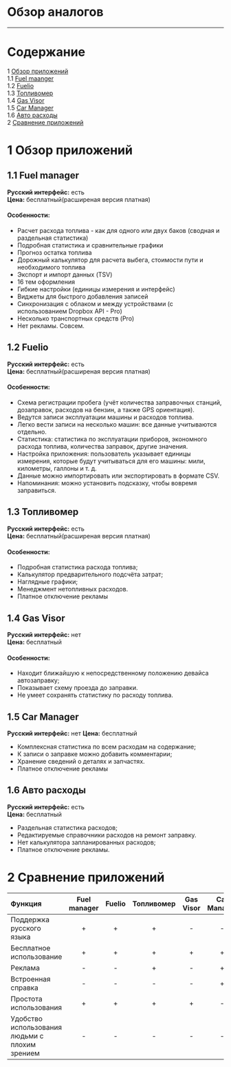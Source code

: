 # Обзор аналогов
---

# Содержание 
1 [Обзор приложений](#application_overview)  
1.1 [Fuel maanger](#fuel_manager)  
1.2 [Fuelio](#fuelio)  
1.3 [Топливомер](#topliomer)  
1.4 [Gas Visor](#gas_visor)  
1.5 [Car Manager](#car_manager) </br> 
1.6 [Авто расходы](#avto_rasxody) </br>
2 [Сравнение приложений](#comparison_of_applications)

<a name="application_overview"/>

# 1 Обзор приложений

<a name="fuel_manager"/>

## 1.1 Fuel manager
**Русский интерфейс:** есть  
**Цена:** бесплатный(расширеная версия платная)
#### Особенности:
   * Расчет расхода топлива - как для одного или двух баков (сводная и раздельная статистика)
   * Подробная статистика и сравнительные графики
   * Прогноз остатка топлива
   * Дорожный калькулятор для расчета выбега, стоимости пути и необходимого топлива
   * Экспорт и импорт данных (TSV)
   * 16 тем оформления
   * Гибкие настройки (единицы измерения и интерфейс)
   * Виджеты для быстрого добавления записей
   * Синхронизация с облаком и между устройствами (с использованием Dropbox API - Pro)
   * Несколько транспортных средств (Pro)
   * Нет рекламы. Совсем.
   
   <a name="fuelio"/>
   
## 1.2 Fuelio
**Русский интерфейс:** есть  
**Цена:** бесплатный(расширеная версия платная)
#### Особенности:
   * Схема регистрации пробега (учёт количества заправочных станций, дозаправок, расходов на бензин, а также GPS ориентация).
   * Ведутся записи эксплуатации машины и расходов топлива.
   * Легко вести записи на несколько машин: все данные учитываются отдельно.
   * Статистика: статистика по эксплуатации приборов, экономного расхода
     топлива, количества заправок, другие значения.
   * Настройка приложения: пользователь указывает единицы измерения, которые будут учитываться для его машины: мили, километры,
     галлоны и т. д.
   * Данные можно импортировать или экспортировать в формате CSV.
   * Напоминания: можно установить подсказку, чтобы вовремя заправиться.
   
   <a name="topliomer"/>
   
## 1.3 Топливомер
**Русский интерфейс:** есть  
**Цена:** бесплатный(расширеная версия платная)
#### Особенности:
   * Подробная статистика расхода топлива;
   * Калькулятор предварительного подсчёта затрат;
   * Наглядные графики;
   * Менеджмент нетопливных расходов.
   * Платное отключение рекламы
   
   <a name="gas_visor"/>
   
## 1.4 Gas Visor
**Русский интерфейс:** нет  
**Цена:** бесплатный
#### Особенности:
   * Находит ближайшую к непосредственному положению девайса автозаправку;
   * Показывает схему проезда до заправки.
   * Не умеет сохранять статистику по расходу топлива.
   
   <a name="car_manager"/>
   
## 1.5 Car Manager
**Русский интерфейс:** нет 
**Цена:** бесплатный
   * Комплексная статистика по всем расходам на содержание;
   * К записи о заправке можно добавить комментарии;
   * Хранение сведений о деталях и запчастях.
   * Платное отключение рекламы
   
   <a name="avto_rasxody"/>
   
## 1.6 Авто расходы
**Русский интерфейс:** есть  
**Цена:** бесплатный
   * Раздельная статистика расходов;
   * Редактируемые справочники расходов на ремонт заправку.
   * Нет калькулятора запланированных расходов;
   * Платное отключение рекламы.
   
   <a name="comparison_of_applications"/>

# 2 Сравнение приложений
| Функция |  Fuel manager | Fuelio | Топливомер | Gas Visor | Car Manager | Авто расходы |
|:---|:---:|:---:|:---:|:---:|:---:|:---:|
| Поддержка русского языка | + | + | + | - | - | +|
| Бесплатное использование | + | + | + | + | + | + |
| Реклама | - | - | + | - | + | + |
| Встроенная справка | - | - | - | - | + | - |
| Простота использования | + | + | + | + | - | - |
| Удобство использования людьми с плохим зрением | - | - | - | - | - | - |
